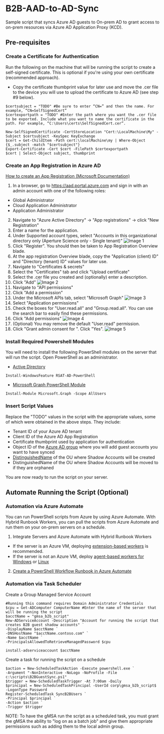 # B2B-AAD-to-AD-Sync
Sample script that syncs Azure AD guests to On-prem AD to grant access to on-prem resources via Azure AD Application Proxy (KCD).

## Pre-requisites
### Create a Certificate for Authentication
Run the following on the machine that will be running the script to create a self-signed certificate. This is optional if you're using your own certificate (recommended approach).
- Copy the certificate thumbprint value for later use and move the .cer file to the device you will use to upload the certificate to Azure AD (see step #9 below).

```
$certsubject = "TODO" #Be sure to enter “CN=” and then the name. For example, “CN=SelfSignedCert”  
$certexportpath = "TODO" #Enter the path where you want the .cer file to be exported. Include what you want to name the certificate in the path. For example, “C:\Users\certs\SelfSignedCert.cer”. 

New-SelfSignedCertificate -CertStoreLocation "Cert:\LocalMachine\My" -Subject $certsubject -KeySpec KeyExchange  
$cert = Get-ChildItem -Path cert:\localMachine\my | Where-Object {$_.subject -match "$certsubject"} 
Export-Certificate -Cert $cert -FilePath $certexportpath 
$cert | Select-Object subject, thumbprint
```


### Create an App Registration in Azure AD
[How to create an App Registration (Microsoft Documentation)](https://docs.microsoft.com/en-us/azure/active-directory/develop/quickstart-register-app#register-an-application)
1. In a browser, go to https://aad.portal.azure.com and sign in with an admin account with one of the following roles:
- Global Administrator
- Cloud Application Administrator
- Application Administrator
2. Navigate to "Azure Active Directory" -> "App registrations" -> click "New Registration" 
3. Enter a name for the application.
4. Under Supported account types, select "Accounts in this organizational directory only (Aperture Science only - Single tenant)"
![Image 1](/DocImages/Image1.jpg)
5. Click "Register". You should then be taken to App Registration Overview blade.
6. At the app registration Overview blade, copy the "Application (client) ID" and "Directory (tenant) ID" values for later use.
7. Navigate to "Certificates & secrets"
8. Select the "Certificates" tab and click "Upload certificate"
9. Select the .cer file you created and (optionally) enter a description.
10. Click "Add" 
![Image 2](/DocImages/Image2.jpg)
11. Navigate to "API permissions"
12. Click "Add a permission"
13. Under the Microsoft APIs tab, select "Microsoft Graph"
![Image 3](/DocImages/Image3.jpg)
14. Select "Application permissions" 
15. Check the boxes for "User.read.all" and "Group.read.all". You can use the search bar to easily find these permissions.
16. Click "Add permissions"
![Image 4](/DocImages/Image4.jpg)
17. (Optional) You may remove the default "User.read" permission.
18. Click "Grant admin consent for <company name>". Click "Yes".
![Image 5](/DocImages/Image5.jpg) 

### Install Required Powershell Modules
You will need to install the following PowerShell modules on the server that will run the script. Open PowerShell as an administrator.
  - [Active Directory](https://docs.microsoft.com/en-us/windows-server/remote/remote-server-administration-tools)
  ```
  Install-WindowsFeature RSAT-AD-PowerShell
  ```
  - [Microsoft Graph PowerShell Module](https://docs.microsoft.com/en-us/graph/powershell/installation)
  ```
  Install-Module Microsoft.Graph -Scope AllUsers
  ```

### Insert Script Values
Replace the "TODO" values in the script with the appropriate values, some of which were obtained in the above steps. They include:
- Tenant ID of your Azure AD tenant
- Client ID of the Azure AD App Registration
- Certificate thumbprint used by application for authentication
- Object ID of the [Azure AD group](https://docs.microsoft.com/en-us/azure/active-directory/fundamentals/active-directory-groups-create-azure-portal#create-a-basic-group-and-add-members) where you will add guest accounts you want to have synced
- [DistinguishedName](https://support.xink.io/support/solutions/articles/1000246165-how-to-find-the-distinguishedname-of-an-ou-) of the OU where Shadow Accounts will be created
- DistinguishedName of the OU where Shadow Accounts will be moved to if they are orphaned


You are now ready to run the script on your server.

## Automate Running the Script (Optional)
### Automation via Azure Automate
You can run PowerShell scripts from Azure by using Azure Automate. With Hybrid Runbook Workers, you can pull the scripts from Azure Automate and run them on your on-prem servers on a schedule.
1. Integrate Servers and Azure Automate with Hybrid Runbook Workers
  - If the server is an Azure VM, deploying [extension-based workers](https://docs.microsoft.com/en-us/azure/automation/extension-based-hybrid-runbook-worker-install) is recommended.
  - If the server is not an Azure VM, deploy [agent-based workers for Windows](https://docs.microsoft.com/en-us/azure/automation/automation-windows-hrw-install) or [Linux](https://docs.microsoft.com/en-us/azure/automation/automation-linux-hrw-install)
  
2. [Create a PowerShell Workflow Runbook in Azure Automate](https://docs.microsoft.com/en-us/azure/automation/learn/automation-tutorial-runbook-textual)

### Automation via Task Scheduler
Create a Group Managed Service Account
```
#Running this command requires Domain Administrator Credentials
$cpu = Get-ADComputer ComputerName #Enter the name of the server that will be running the script
$acctName = "gmsa_b2b_script"
New-ADServiceAccount -Description "Account for running the script that creates B2B guest shadow accounts" `
-DisplayName $acctName `
-DNSHostName "$acctName.contoso.com" `
-Name $acctName `
-PrincipalsAllowedToRetrieveManagedPassword $cpu

install-adserviceaccount $acctName
```
Create a task for running the script on a schedule
```
$action = New-ScheduledTaskAction -Execute powershell.exe `
-Argument "-NonInteractive -NoLogo -NoProfile -File c:\scripts\B2BGuestSync.ps1"
$trigger = New-ScheduledTaskTrigger -At 7:00am -Daily
$principal = New-ScheduledTaskPrincipal -UserId corp\gmsa_b2b_script$ -LogonType Password
Register-ScheduledTask SyncB2BUsers `
-Principal $principal `
-Action $action `
-Trigger $trigger
```
NOTE: To have the gMSA run the script as a scheduled task, you must grant the gMSA the ability to "log on as a batch job" and give them appropriate permissions such as adding them to the local admin group.
